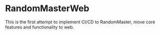 # RandomMasterWeb
This is the first attempt to implement CI/CD to RandomMaster, move core features and functionality to web.

